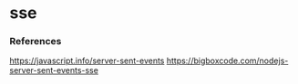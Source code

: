 # sse

### References

https://javascript.info/server-sent-events
https://bigboxcode.com/nodejs-server-sent-events-sse
